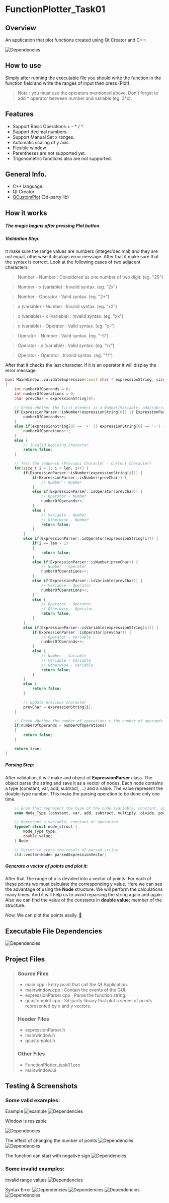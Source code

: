# FunctionPlotter_Task01

## Overview
An application that plot functions created using Qt Creator and C++.

![Dependencies](images/smallSize.png)

## How to use
Simply after running the executable file you should write the function in the function field and write the ranges of input then press (Plot).
> Note : you must use the operators mentioned above. Don't forget to add * operator between number and variable (eg. 3*x).

## Features
- Support Basic Operations + - * / ^.
- Support decimal numbers.
- Support Manual Set x ranges.
- Automatic scaling of y axis.
- Flexible window
- Parentheses are not supported yet.
- Trigonometric functions also are not supported.

## General Info.
- C++ language.
- Qt Creator
- [QCustomPlot] (3d-party lib)

## How it works
##### The magic begins after pressing Plot button. 
##### Validation Step:
It make sure the range values are numbers (integer/decimal) and they are not equal, otherwise it displays error message. After that it make sure that the syntax is correct. Look at the following cases of two adjacent characters:
> Number - Number : Considered as one number of two digit. (eg. "25")

> Number - x (variable) : Invalid syntax. (eg. "2x")

> Number - Operator : Valid syntax. (eg. "2+")

> x (variable) - Number : Invalid syntax. (eg. "x2")

> x (variable) - x (variable) : Invalid syntax. (eg. "xx")

> x (variable) - Operator : Valid syntax. (eg. "x-")

> Operator - Number : Valid syntax. (eg. "-5")

> Operator - x (variable) : Valid syntax. (eg. "/x")

> Operator - Operator : Invalid syntax. (eg. "*/")

After that it checks the last character. If it is an operator it will display the error message.
```cpp
bool MainWindow::validateExpression(const char * expressionString, size_t len)
{
    int numberOfOperands = 0;
    int numberOfOperations = 0;
    char prevChar = expressionString[0];

    // Check whether the first element is a Number/Variable, add/subrract operation or otherwise
    if(ExpressionParser::isNumber(expressionString[0]) || ExpressionParser::isVariable(expressionString[0])) {
        numberOfOperands++;
    }
    else if(expressionString[0] == '+' || expressionString[0] == '-') {
        numberOfOperations++;
    }
    else {
        // Invalid begining character
        return false;
    }

    // Test the sequence (Previous Character - Current Character)
    for(size_t i = 1; i < len; i++) {
        if(ExpressionParser::isNumber(expressionString[i])) {
            if(ExpressionParser::isNumber(prevChar)) {
                // Number - Number
            }
            else if(ExpressionParser::isOperator(prevChar)) {
                // Operator - Number
                numberOfOperands++;
            }
            else {
                // Variable - Number
                // Otherwise - Number
                return false;
            }
        }
        else if(ExpressionParser::isOperator(expressionString[i])) {
            if(i == len - 1)
            {
                return false;
            }
            else if(ExpressionParser::isNumber(prevChar)) {
                // Number - Operator
                numberOfOperations++;
            }
            else if(ExpressionParser::isVariable(prevChar)) {
                // Variable - Operator
                numberOfOperations++;
            }
            else {
                // Operator - Operator
                // Otherwise - Operator
                return false;
            }
        }
        else if(ExpressionParser::isVariable(expressionString[i])) {
            if(ExpressionParser::isOperator(prevChar)) {
                // Operator - Variable
                numberOfOperands++;
            }
            else {
                // Number - Variable
                // Variable - Variable
                // Otherwise - Variable
                return false;
            }
        }
        else {
            return false;
        }

        // Update previous character
        prevChar = expressionString[i];
    }

    // Check whether the number of operations > the number of operands
    if(numberOfOperands < numberOfOperations)
    {
        return false;
    }

    return true;
}
```
##### Parsing Step:
After validation, it will make and object of **ExpressionParser** class. The object parse the string and save it as a vector of nodes.  Each node contains a type (constant, var, add, subtract, ...) and a value. The value represent the double-type number. This make the parsing operation to be done only one time.

```cpp
    // Enum that represent the type of the node (variable, constant, operation)
    enum Node_Type {constant, var, add, subtract, multiply, divide, power};

    // Represent a variable, constant or operation
    typedef struct node_struct {
        Node_Type type;
        double value;
    } Node;

    // Vector to store the result of parsed string
    std::vector<Node> parsedExpressionVector;
```
##### Generate a vector of points and plot it:
After that The range of x is devided into a vector of points. For each of these points we must calculate the corresponding y value. Here we can see the advantage of using the **Node** structure. We will perform the calculations many times. And it will help us to aviod reparsing the string again and again. Also we can find the value of the constants in **double value;** member of the structure.

Now, We can plot the points easily. 🙂

## Executable File Dependencies
![Dependencies](images/shared_libs.png)

## Project Files
> ### Source Files
> - main.cpp : Entry point that call the Qt Application.
> - mainwindow.cpp : Contain the events of the GUI.
> - expressionParser.cpp : Parse the function string.
> - qcustomplot.cpp : 3d-party library that plot a series of points represented by x and y vectors.
> ### Header Files
> - expressionParser.h
> - mainwindow.h
> - qcustomplot.h
> ### Other Files
> - FunctionPlotter_task01.pro
> - mainwindow.ui

## Testing & Screenshots
### Some valid examples:
Example
![example](images/example1.png)
![Dependencies](images/autoNumberOfPoints.png)

Window is resizable

![Dependencies](images/smallSize.png)

The effect of changing the number of points
![Dependencies](images/smallNumberOfPoints.png) ![Dependencies](images/largeNumberOfPoints.png)

The function can start with negative sign
![Dependencies](images/startWithNegativeSign.png)

### Some invalid examples:
Invalid range values
![Dependencies](images/invalidRange.png)

Syntax Error
![Dependencies](images/syntaxError1.png) ![Dependencies](images/syntaxError2.png)
![Dependencies](images/syntaxError3.png) ![Dependencies](images/syntaxError4.png)



[QCustomPlot]: <https://www.qcustomplot.com>

